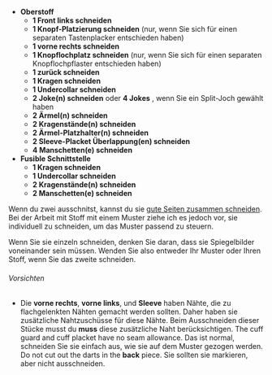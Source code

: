 -   **Oberstoff**
    -   **1 Front links schneiden**
    -   **1 Knopf-Platzierung schneiden** (nur, wenn Sie sich für einen separaten Tastenplacker entschieden haben)
    -   **1 vorne rechts schneiden**
    -   **1 Knopflochplatz schneiden** (nur, wenn Sie sich für einen separaten Knopflochpflaster entschieden haben)
    -   **1 zurück schneiden**
    -   **1 Kragen schneiden**
    -   **1 Undercollar schneiden**
    -   **2 Joke(n) schneiden** oder **4 Jokes** , wenn Sie ein Split-Joch gewählt haben
    -   **2 Ärmel(n) schneiden**
    -   **2 Kragenstände(n) schneiden**
    -   **2 Ärmel-Platzhalter(n) schneiden**
    -   **2 Sleeve-Placket Überlappung(en) schneiden**
    -   **4 Manschetten(e) schneiden**
-   **Fusible Schnittstelle**
    -   **1 Kragen schneiden**
    -   **1 Undercollar schneiden**
    -   **2 Kragenstände(n) schneiden**
    -   **2 Manschetten(e) schneiden**

<Note>

Wenn du zwei ausschnitst, kannst du sie [gute Seiten zusammen schneiden](/docs/sewing/good-sides-together).
Bei der Arbeit mit Stoff mit einem Muster ziehe ich es jedoch vor, sie individuell zu schneiden, um das Muster passend zu steuern.

Wenn Sie sie einzeln schneiden, denken Sie daran, dass sie Spiegelbilder voneinander sein müssen. Wenden Sie also entweder Ihr Muster oder Ihren Stoff, wenn Sie das zweite schneiden.

</Note>

<Warning>

###### Vorsichten

-   Die **vorne rechts**, **vorne links**, und **Sleeve** haben Nähte, die zu flachgelenkten Nähten gemacht werden sollten. Daher haben sie zusätzliche Nahtzuschüsse für diese Nähte. Beim Ausschneiden dieser Stücke musst du **muss** diese zusätzliche Naht berücksichtigen.
    The cuff guard and cuff placket have no seam allowance. Das ist normal, schneiden Sie sie einfach aus, wie sie auf dem Muster gezogen werden.
    Do not cut out the darts in the **back** piece. Sie sollten sie markieren, aber nicht ausschneiden.

</Warning>
